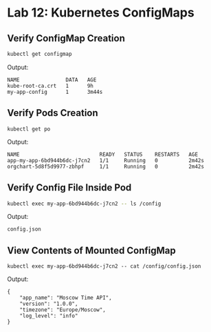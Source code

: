 # Lab 12: Kubernetes ConfigMaps

## Verify ConfigMap Creation

```sh
kubectl get configmap 
```

Output:

```
NAME               DATA   AGE
kube-root-ca.crt   1      9h
my-app-config      1      3m44s
```

## Verify Pods Creation

```
kubectl get po
```

Output:

```
NAME                          READY   STATUS    RESTARTS   AGE
app-my-app-6bd944b6dc-j7cn2   1/1     Running   0          2m42s
orgchart-5d8f5d9977-zbhpf     1/1     Running   0          2m42s
```

## Verify Config File Inside Pod

```sh
kubectl exec my-app-6bd944b6dc-j7cn2 -- ls /config
```

Output:

```
config.json
```

## View Contents of Mounted ConfigMap

```
kubectl exec my-app-6bd944b6dc-j7cn2 -- cat /config/config.json
```

Output:

```
{
    "app_name": "Moscow Time API",
    "version": "1.0.0",
    "timezone": "Europe/Moscow",
    "log_level": "info"
}
```

